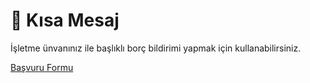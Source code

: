 # 💬 Kısa Mesaj

İşletme ünvanınız ile başlıklı borç bildirimi yapmak için kullanabilirsiniz.



[Başvuru Formu](https://docs.google.com/document/d/1e5bryqDlpubXe6caEFwsgmkYjFIq99gI/edit?usp=drive_link\&ouid=118446467523552182699\&rtpof=true\&sd=true)
